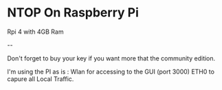 # NTOP On Raspberry Pi

Rpi 4 with 4GB Ram

--

Don't forget to buy your key if you want more that the community edition.

I'm using the PI as is :
Wlan for accessing to the GUI (port 3000)
ETH0 to capure all Local Traffic.

